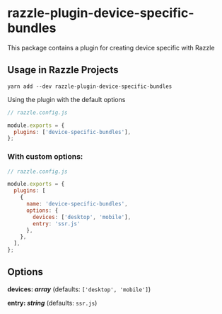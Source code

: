 # razzle-plugin-device-specific-bundles

This package contains a plugin for creating device specific with Razzle

## Usage in Razzle Projects

```
yarn add --dev razzle-plugin-device-specific-bundles
```

Using the plugin with the default options

```js
// razzle.config.js

module.exports = {
  plugins: ['device-specific-bundles'],
};
```

### With custom options:

```js
// razzle.config.js

module.exports = {
  plugins: [
    {
      name: 'device-specific-bundles',
      options: {
        devices: ['desktop', 'mobile'],
        entry: 'ssr.js'
      },
    },
  ],
};
```

## Options

**devices: _array_** (defaults: `['desktop', 'mobile']`)

**entry: _string_** (defaults: `ssr.js`)

